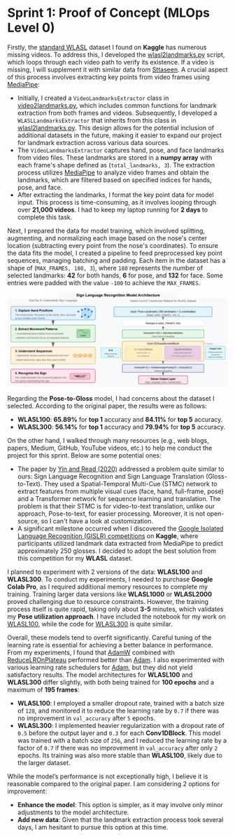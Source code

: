 # Sprint 1: Proof of Concept (MLOps Level 0)

Firstly, the [standard WLASL](https://www.kaggle.com/datasets/risangbaskoro/wlasl-processed) dataset I found on **Kaggle** has numerous missing videos. To address this, I developed the [wlasl2landmarks.py](../preprocessing/wlasl2landmarks.py) script, which loops through each video path to verify its existence. If a video is missing, I will supplement it with similar data from [Sttaseen](https://www.kaggle.com/datasets/sttaseen/wlasl2000-resized). A crucial aspect of this process involves extracting key points from video frames using [MediaPipe](https://ai.google.dev/edge/mediapipe/solutions/guide):

- Initially, I created a `VideoLandmarksExtractor` class in [video2landmarks.py](../preprocessing/video2landmarks.py), which includes common functions for landmark extraction from both frames and videos. Subsequently, I developed a `WLASLLandmarksExtractor` that inherits from this class in [wlasl2landmarks.py](../preprocessing/wlasl2landmarks.py). This design allows for the potential inclusion of additional datasets in the future, making it easier to expand our project for landmark extraction across various data sources.
- The `VideoLandmarksExtractor` captures hand, pose, and face landmarks from video files. These landmarks are stored in a **numpy array** with each frame's shape defined as (`total_landmarks, 3`). The extraction process utilizes [MediaPipe](https://ai.google.dev/edge/mediapipe/solutions/guide) to analyze video frames and obtain the landmarks, which are filtered based on specified indices for hands, pose, and face.
- After extracting the landmarks, I format the key point data for model input. This process is time-consuming, as it involves looping through over **21,000 videos**. I had to keep my laptop running for **2 days** to complete this task.

Next, I prepared the data for model training, which involved splitting, augmenting, and normalizing each image based on the nose's center location (subtracting every point from the nose's coordinates). To ensure the data fits the model, I created a pipeline to feed preprocessed key point sequences, managing batching and padding. Each item in the dataset has a shape of (`MAX_FRAMES, 180, 3`), where `180` represents the number of selected landmarks: **42** for both hands, **6** for pose, and **132** for face. Some entries were padded with the value `-100` to achieve the `MAX_FRAMES`.

![](./assets/gislr.jpg)

Regarding the **Pose-to-Gloss** model, I had concerns about the dataset I selected. According to the original paper, the results were as follows:

- **WLASL100**: **65.89%** for **top 1** accuracy and **84.11%** for **top 5** accuracy.
- **WLASL300**: **56.14%** for **top 1** accuracy and **79.94%** for **top 5** accuracy.

On the other hand, I walked through many resources (e.g., web blogs, papers, Medium, GitHub, YouTube videos, etc.) to help me conduct the project for this sprint. Below are some potential ones:

- The paper by [Yin and Read (2020)](https://github.com/kayoyin/transformer-slt) addressed a problem quite similar to ours: Sign Language Recognition and Sign Language Translation (Gloss-to-Text). They used a Spatial-Temporal Multi-Cue (STMC) network to extract features from multiple visual cues (face, hand, full-frame, pose) and a Transformer network for sequence learning and translation. The problem is that their STMC is for video-to-text translation, unlike our approach, Pose-to-text, for easier processing. Moreover, it is not open-source, so I can't have a look at customization.
- A significant milestone occurred when I discovered the [Google Isolated Language Recognition (GISLR) competitions](https://www.kaggle.com/competitions/asl-signs/discussion/406684) on **Kaggle**, where participants utilized landmark data extracted from MediaPipe to predict approximately 250 glosses. I decided to adopt the best solution from this competition for my **WLASL** dataset.

I planned to experiment with 2 versions of the data: **WLASL100** and **WLASL300**. To conduct my experiments, I needed to purchase **Google Colab Pro**, as I required additional memory resources to complete my training. Training larger data versions like **WLASL1000** or **WLASL2000** proved challenging due to resource constraints. However, the training process itself is quite rapid, taking only about **3-5** minutes, which validates my **Pose utilization approach**. I have included the notebook for my work on [WLASL100](../pose2gloss/WLASL100.ipynb), while the code for [WLASL300]((../pose2gloss/WLASL300.ipynb)) is quite similar.

Overall, these models tend to overfit significantly. Careful tuning of the learning rate is essential for achieving a better balance in performance. From my experiments, I found that [AdamW](https://www.tensorflow.org/api_docs/python/tf/keras/optimizers/AdamW) combined with [ReduceLROnPlateau](https://www.tensorflow.org/api_docs/python/tf/keras/callbacks/ReduceLROnPlateau) performed better than [Adam](https://www.tensorflow.org/api_docs/python/tf/keras/optimizers/Adam). I also experimented with various learning rate schedulers for [Adam](https://www.tensorflow.org/api_docs/python/tf/keras/optimizers/Adam), but they did not yield satisfactory results. The model architectures for **WLASL100** and **WLASL300** differ slightly, with both being trained for **100 epochs** and a maximum of **195 frames**:

- **WLASL100**: I employed a smaller dropout rate, trained with a batch size of `128`, and monitored it to reduce the learning rate by `0.7` if there was no improvement in `val_accuracy` after `5` epochs.
- **WLASL300**: I implemented heavier regularization with a dropout rate of `0.5` before the output layer and `0.3` for each **Conv1DBlock**. This model was trained with a batch size of `256`, and I reduced the learning rate by a factor of `0.7` if there was no improvement in `val_accuracy` after only `2` epochs. Its training was also more stable than **WLASL100**, likely due to the larger dataset.

While the model’s performance is not exceptionally high, I believe it is reasonable compared to the original paper. I am considering 2 options for improvement:

- **Enhance the model**: This option is simpler, as it may involve only minor adjustments to the model architecture.
- **Add new data**: Given that the landmark extraction process took several days, I am hesitant to pursue this option at this time.